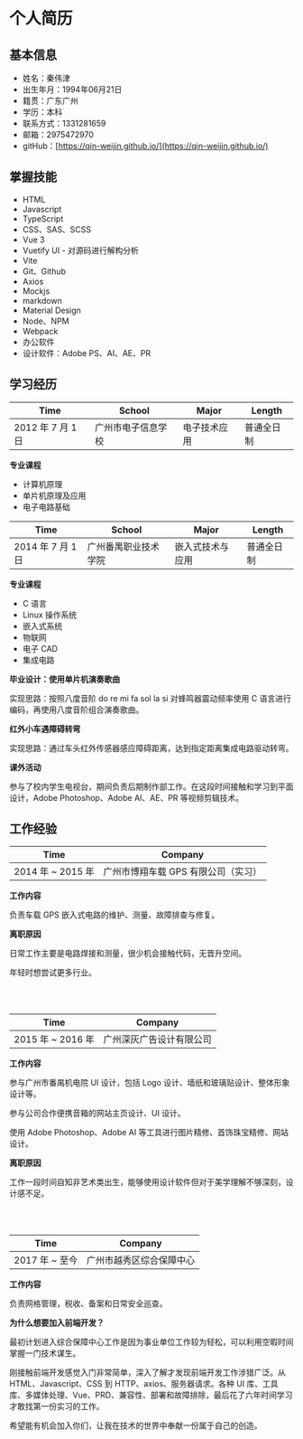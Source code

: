 # 个人简历

## 基本信息

- 姓名：秦伟津
- 出生年月：1994年06月21日
- 籍贯：广东广州
- 学历：本科
- 联系方式：1331281659
- 邮箱：2975472970
- gitHub：[https://qin-weijin.github.io/](https://qin-weijin.github.io/)

## 掌握技能

- HTML
- Javascript
- TypeScript
- CSS、SAS、SCSS
- Vue 3
- Vuetify UI - 对源码进行解构分析
- Vite
- Git、Github
- Axios
- Mockjs
- markdown
- Material Design
- Node、NPM
- Webpack
- 办公软件
- 设计软件：Adobe PS、AI、AE、PR

## 学习经历

| Time | School | Major | Length |
| ---- | ------ | ----- | ------ |
| 2012 年 7 月 1 日 | 广州市电子信息学校 | 电子技术应用 | 普通全日制 |

**专业课程**

- 计算机原理
- 单片机原理及应用
- 电子电路基础

| Time | School | Major | Length |
| ---- | ------ | ----- | ------ |
| 2014 年 7 月 1 日 | 广州番禺职业技术学院 | 嵌入式技术与应用 | 普通全日制 |

**专业课程**

- C 语言
- Linux 操作系统
- 嵌入式系统
- 物联网
- 电子 CAD
- 集成电路

**毕业设计：使用单片机演奏歌曲**

<p>实现思路：按照八度音阶 do re mi fa sol la si 对蜂鸣器震动频率使用 C 语言进行编码，再使用八度音阶组合演奏歌曲。</p>

**红外小车遇障碍转弯**

<p>实现思路：通过车头红外传感器感应障碍距离，达到指定距离集成电路驱动转弯。</p>

**课外活动**

<p>参与了校内学生电视台，期间负责后期制作部工作。在这段时间接触和学习到平面设计，Adobe Photoshop、Adobe AI、AE、PR 等视频剪辑技术。</p>

## 工作经验

| Time | Company |
| ---- | ------- |
| 2014 年 ~ 2015 年 | 广州市博翔车载 GPS 有限公司（实习） | 

**工作内容**

<p>负责车载 GPS 嵌入式电路的维护、测量、故障排查与修复。</p>

**离职原因**

<p>日常工作主要是电路焊接和测量，很少机会接触代码，无晋升空间。</p>
<p>年轻时想尝试更多行业。</p>
<br/>
<br/>

| Time | Company |
| - | - |
| 2015 年 ~ 2016 年 | 广州深灰广告设计有限公司 |

**工作内容**

<p>参与广州市番禺机电院 UI 设计，包括 Logo 设计、墙纸和玻璃贴设计、整体形象设计等。</p>
<p>参与公司合作便携音箱的网站主页设计、UI 设计。</p>
<p>使用 Adobe Photoshop、Adobe AI 等工具进行图片精修、首饰珠宝精修、网站设计。</p>

**离职原因**

<p>工作一段时间自知非艺术类出生，能够使用设计软件但对于美学理解不够深刻，设计感不足。</p>
<br/>
<br/>

| Time | Company |
| - | - |
| 2017 年 ~ 至今 | 广州市越秀区综合保障中心 |

**工作内容**

<p>负责网格管理，税收、备案和日常安全巡查。<p>

**为什么想要加入前端开发？**

<p>最初计划进入综合保障中心工作是因为事业单位工作较为轻松，可以利用空暇时间掌握一门技术谋生。</p>
<p>刚接触前端开发感觉入门非常简单，深入了解才发现前端开发工作涉猎广泛。从 HTML、Javascript、CSS 到 HTTP、axios、服务器请求。各种 UI 库、工具库、多媒体处理、Vue、PRD、兼容性、部署和故障排除，最后花了六年时间学习才敢找第一份实习的工作。</p>
<p>希望能有机会加入你们，让我在技术的世界中奉献一份属于自己的创造。</p>




















